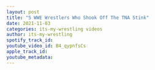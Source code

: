 ```yaml
---
layout: post
title: "5 WWE Wrestlers Who Shook Off The TNA Stink"
date: 2021-11-03
categories: its-my-wrestling videos
author: its-my-wrestling
spotify_track_id: 
youtube_video_id: B4_qypnfsCs
apple_track_id: 
youtube_metadata: 
---
```

